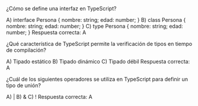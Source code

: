 ¿Cómo se define una interfaz en TypeScript?

A) interface Persona { nombre: string; edad: number; }
B) class Persona { nombre: string; edad: number; }
C) type Persona { nombre: string; edad: number; }
Respuesta correcta: A

¿Qué característica de TypeScript permite la verificación de tipos en tiempo de compilación?

A) Tipado estático
B) Tipado dinámico
C) Tipado débil
Respuesta correcta: A

¿Cuál de los siguientes operadores se utiliza en TypeScript para definir un tipo de unión?

A) |
B) &
C) !
Respuesta correcta: A
